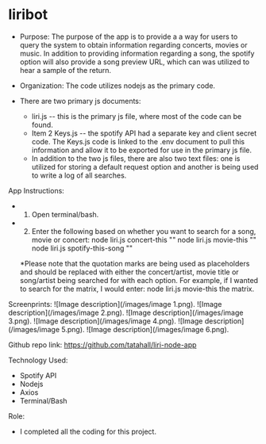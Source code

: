 # liribot
* Purpose:
The purpose of the app is to provide a a way for users to query the system to obtain information regarding concerts, movies or music.  In addition to providing information regarding a song, the spotify option will also provide a song preview URL, which can was utilized to hear a sample of the return.

* Organization:
The code utilizes nodejs as the primary code.

* There are two primary js documents:
    * liri.js -- this is the primary js file, where most of the code can be found. 
    * Item 2 Keys.js -- the spotify API had a separate key and client secret code.  The Keys.js code is linked to the .env document to pull this information and allow it to be exported for use in the primary js file.
    * In addition to the two js files, there are also two text files: one is utilized for storing a default request option and another is being used to write a log of all searches.

App Instructions:
* 1. Open terminal/bash.
* 2. Enter the following based on whether you want to search for a song, movie or concert:
    node liri.js concert-this ""
    node liri.js movie-this ""
    node liri.js spotify-this-song ""

    *Please note that the quotation marks are being used as placeholders and should be replaced with either the concert/artist, movie title or song/artist being searched for with each option.  For example, if I wanted to search for the matrix, I would enter: node liri.js movie-this the matrix.

Screenprints:
![Image description](/images/image 1.png).
![Image description](/images/image 2.png).
![Image description](/images/image 3.png).
![Image description](/images/image 4.png).
![Image description](/images/image 5.png).
![Image description](/images/image 6.png).

Github repo link:
https://github.com/tatahall/liri-node-app


Technology Used:
* Spotify API
* Nodejs
* Axios
* Terminal/Bash

Role:
* I completed all the coding for this project.
